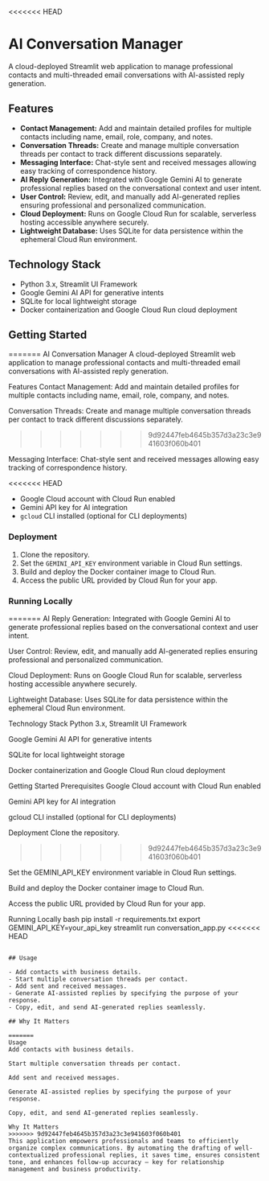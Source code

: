 <<<<<<< HEAD
# AI Conversation Manager

A cloud-deployed Streamlit web application to manage professional contacts and multi-threaded email conversations with AI-assisted reply generation.

## Features

- **Contact Management:** Add and maintain detailed profiles for multiple contacts including name, email, role, company, and notes.
- **Conversation Threads:** Create and manage multiple conversation threads per contact to track different discussions separately.
- **Messaging Interface:** Chat-style sent and received messages allowing easy tracking of correspondence history.
- **AI Reply Generation:** Integrated with Google Gemini AI to generate professional replies based on the conversational context and user intent.
- **User Control:** Review, edit, and manually add AI-generated replies ensuring professional and personalized communication.
- **Cloud Deployment:** Runs on Google Cloud Run for scalable, serverless hosting accessible anywhere securely.
- **Lightweight Database:** Uses SQLite for data persistence within the ephemeral Cloud Run environment.

## Technology Stack

- Python 3.x, Streamlit UI Framework
- Google Gemini AI API for generative intents
- SQLite for local lightweight storage
- Docker containerization and Google Cloud Run cloud deployment

## Getting Started
=======
AI Conversation Manager
A cloud-deployed Streamlit web application to manage professional contacts and multi-threaded email conversations with AI-assisted reply generation.

Features
Contact Management: Add and maintain detailed profiles for multiple contacts including name, email, role, company, and notes.

Conversation Threads: Create and manage multiple conversation threads per contact to track different discussions separately.
>>>>>>> 9d92447feb4645b357d3a23c3e941603f060b401

Messaging Interface: Chat-style sent and received messages allowing easy tracking of correspondence history.

<<<<<<< HEAD
- Google Cloud account with Cloud Run enabled
- Gemini API key for AI integration
- `gcloud` CLI installed (optional for CLI deployments)

### Deployment

1. Clone the repository.
2. Set the `GEMINI_API_KEY` environment variable in Cloud Run settings.
3. Build and deploy the Docker container image to Cloud Run.
4. Access the public URL provided by Cloud Run for your app.

### Running Locally
=======
AI Reply Generation: Integrated with Google Gemini AI to generate professional replies based on the conversational context and user intent.

User Control: Review, edit, and manually add AI-generated replies ensuring professional and personalized communication.

Cloud Deployment: Runs on Google Cloud Run for scalable, serverless hosting accessible anywhere securely.

Lightweight Database: Uses SQLite for data persistence within the ephemeral Cloud Run environment.

Technology Stack
Python 3.x, Streamlit UI Framework

Google Gemini AI API for generative intents

SQLite for local lightweight storage

Docker containerization and Google Cloud Run cloud deployment

Getting Started
Prerequisites
Google Cloud account with Cloud Run enabled

Gemini API key for AI integration

gcloud CLI installed (optional for CLI deployments)

Deployment
Clone the repository.
>>>>>>> 9d92447feb4645b357d3a23c3e941603f060b401

Set the GEMINI_API_KEY environment variable in Cloud Run settings.

Build and deploy the Docker container image to Cloud Run.

Access the public URL provided by Cloud Run for your app.

Running Locally
bash
pip install -r requirements.txt
export GEMINI_API_KEY=your_api_key
streamlit run conversation_app.py
<<<<<<< HEAD
```

## Usage

- Add contacts with business details.
- Start multiple conversation threads per contact.
- Add sent and received messages.
- Generate AI-assisted replies by specifying the purpose of your response.
- Copy, edit, and send AI-generated replies seamlessly.

## Why It Matters

=======
Usage
Add contacts with business details.

Start multiple conversation threads per contact.

Add sent and received messages.

Generate AI-assisted replies by specifying the purpose of your response.

Copy, edit, and send AI-generated replies seamlessly.

Why It Matters
>>>>>>> 9d92447feb4645b357d3a23c3e941603f060b401
This application empowers professionals and teams to efficiently organize complex communications. By automating the drafting of well-contextualized professional replies, it saves time, ensures consistent tone, and enhances follow-up accuracy — key for relationship management and business productivity.
